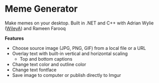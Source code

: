 # Meme Generator
Make memes on your desktop. Built in .NET and C++ with Adrian Wylie ([WileyA](http://github.com/wyliea)) and Rameen Farooq

**Features**

* Choose source image (JPG, PNG, GIF) from a local file or a URL
* Overlay text with built-in vertical and horizontal scaling
  * Top and bottom captions
* Change text color and outline color
* Change text fontface
* Save image to computer or publish directly to Imgur
